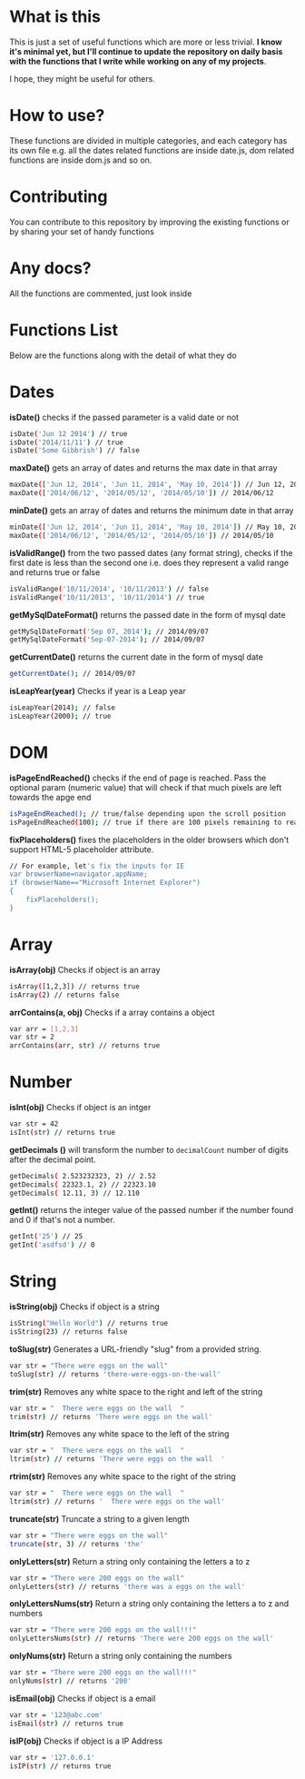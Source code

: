 What is this
=========
This is just a set of useful functions which are more or less trivial. **I know it's minimal yet, but I'll continue to update the repository on daily basis with the functions that I write while working on any of my projects**.

I hope, they might be useful for others.


How to use?
===
These functions are divided in multiple categories, and each category has its own file e.g. all the dates related functions are inside date.js, dom related functions are inside dom.js and so on.

Contributing
===
You can contribute to this repository by improving the existing functions or by sharing your set of handy functions

Any docs?
===
All the functions are commented, just look inside

Functions List
===
Below are the functions along with the detail of what they do

Dates
====
**isDate()** checks if the passed parameter is a valid date or not
```sh
isDate('Jun 12 2014') // true
isDate('2014/11/11') // true
isDate('Some Gibbrish') // false
```
**maxDate()** gets an array of dates and returns the max date in that array
```sh
maxDate(['Jun 12, 2014', 'Jun 11, 2014', 'May 10, 2014']) // Jun 12, 2014
maxDate(['2014/06/12', '2014/05/12', '2014/05/10']) // 2014/06/12
```
**minDate()** gets an array of dates and returns the minimum date in that array
```sh
minDate(['Jun 12, 2014', 'Jun 11, 2014', 'May 10, 2014']) // May 10, 2014
maxDate(['2014/06/12', '2014/05/12', '2014/05/10']) // 2014/05/10
```
**isValidRange()** from the two passed dates (any format string), checks if the first date is less than the second one i.e. does they represent a valid range and returns true or false
```sh
isValidRange('10/11/2014', '10/11/2013') // false
isValidRange('10/11/2013', '10/11/2014') // true
```
**getMySqlDateFormat()** returns the passed date in the form of mysql date
```sh
getMySqlDateFormat('Sep 07, 2014'); // 2014/09/07
getMySqlDateFormat('Sep-07-2014'); // 2014/09/07
```
**getCurrentDate()** returns the current date in the form of mysql date
```sh
getCurrentDate(); // 2014/09/07
```

**isLeapYear(year)** Checks if year is a Leap year
```sh
isLeapYear(2014); // false
isLeapYear(2000); // true
```
DOM
====
**isPageEndReached()** checks if the end of page is reached. Pass the optional param (numeric value) that will check if that much pixels are left towards the apge end
```sh
isPageEndReached(); // true/false depending upon the scroll position
isPageEndReached(100); // true if there are 100 pixels remaining to reach the page end
```
**fixPlaceholders()** fixes the placeholders in the older browsers which don't support HTML-5 placeholder attribute.
```sh
// For example, let's fix the inputs for IE
var browserName=navigator.appName; 
if (browserName=="Microsoft Internet Explorer") 
{	
	fixPlaceholders();
}
```

Array
====
**isArray(obj)** Checks if object is an array
```sh
isArray([1,2,3]) // returns true
isArray(2) // returns false
```

**arrContains(a, obj)** Checks if a array contains a object
```sh
var arr = [1,2,3]
var str = 2
arrContains(arr, str) // returns true
```

Number
====
**isInt(obj)** Checks if object is an intger 
```sh
var str = 42
isInt(str) // returns true
```
**getDecimals ()** will transform the number to `decimalCount` number of digits after the decimal point.
```sh
getDecimals( 2.523232323, 2) // 2.52
getDecimals( 22323.1, 2) // 22323.10
getDecimals( 12.11, 3) // 12.110
```
**getInt()** returns the integer value of the passed number if the number found and 0 if that's not a number.
```sh
getInt('25') // 25
getInt('asdfsd') // 0
```

String
====
**isString(obj)** Checks if object is a string
```sh
isString("Hello World") // returns true
isString(23) // returns false
```

**toSlug(str)** Generates a URL-friendly "slug" from a provided string.
```sh
var str = "There were eggs on the wall"
toSlug(str) // returns 'there-were-eggs-on-the-wall'
```

**trim(str)** Removes any white space to the right and left of the string
```sh
var str = "  There were eggs on the wall  "
trim(str) // returns 'There were eggs on the wall'
```

**ltrim(str)** Removes any white space to the left of the string
```sh
var str = "  There were eggs on the wall  "
ltrim(str) // returns 'There were eggs on the wall  '
```

**rtrim(str)** Removes any white space to the right of the string
```sh
var str = "  There were eggs on the wall  "
ltrim(str) // returns '  There were eggs on the wall'
```

**truncate(str)** Truncate a string to a given length
```sh
var str = "There were eggs on the wall"
truncate(str, 3) // returns 'the'
```

**onlyLetters(str)** Return a string only containing the letters a to z
```sh
var str = "There were 200 eggs on the wall"
onlyLetters(str) // returns 'there was a eggs on the wall'
```

**onlyLettersNums(str)** Return a string only containing the letters a to z and numbers
```sh
var str = "There were 200 eggs on the wall!!!"
onlyLettersNums(str) // returns 'There were 200 eggs on the wall'
```

**onlyNums(str)** Return a string only containing the numbers
```sh
var str = "There were 200 eggs on the wall!!!"
onlyNums(str) // returns '200'
```

**isEmail(obj)** Checks if object is a email
```sh
var str = '123@abc.com'
isEmail(str) // returns true
```

**isIP(obj)** Checks if object is a IP Address
```sh
var str = '127.0.0.1'
isIP(str) // returns true
```



